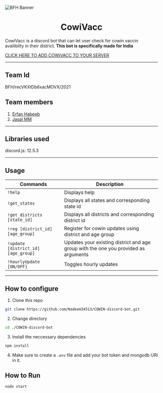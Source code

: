 ![BFH Banner](https://trello-attachments.s3.amazonaws.com/542e9c6316504d5797afbfb9/542e9c6316504d5797afbfc1/39dee8d993841943b5723510ce663233/Frame_19.png)
# <center>**CowiVacc**</center>  

CowiVacc is a discord bot that can let user check for cowin vaccin availibilty in their district. **This bot is specifically made for India**

[CLICK HERE TO ADD COWIVACC TO YOUR SERVER](https://discord.com/oauth2/authorize?client_id=843232501631287347&scope=bot)

___
## Team Id
BFH/recVKXtDb6xacMOVX/2021
## Team members
1. [Erfan Habeeb](https://github.com/erfanhabeeb)
2. [Jasal MM]()

___
## Libraries used

discord.js: 12.5.3
___
## Usage

| Commands      | Description |
| -----------   | ----------- |
| `!help`        | Displays help       |
| `!get_states`     | Displays all states and corresponding state id        |
| `!get_districts [state_id]`     | Displays all districts and corresponding district id        |
| `!reg [district_id] [age_group]`     | Register for cowin updates using district and age group        |
| `!update [district_id] [age_group]`     | Updates your existing district and age group with the one you provided as arguments        |
| `!hourlyUpdate [ON/OFF]`     | Toggles hourly updates         |

___

## How to configure
1. Clone this repo
```bash
git clone https://github.com/Nadeem34513/COWIN-discord-bot.git
```
2. Change directory
``` bash
cd ./COWIN-discord-bot
```
3. Install the neccessary dependencies
```javascript
npm install
```
4. Make sure to create a ``.env`` file and add your bot token and mongodb URI in it.
## How to Run
```javascript
node start
```